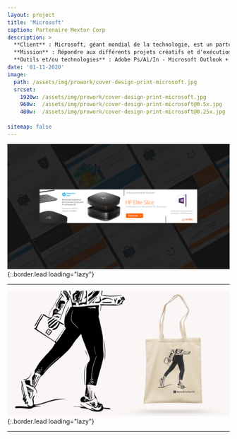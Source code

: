 ```yaml
---
layout: project
title: 'Microsoft'
caption: Partenaire Mextor Corp
description: >
  **Client** : Microsoft, géant mondial de la technologie, est un partenaire clé de Mextor. Renommée pour ses logiciels, services cloud, et dispositifs matériels, Microsoft collabore étroitement avec Mextor pour diverses initiatives.<br/><br/>
  **Mission** : Répondre aux différents projets créatifs et d'exécution selon les besoins des consultants en mission pour Microsoft, couvrant des outils tels que Teams, Office365, et Surface. Ces projets incluent souvent des événements comme des conférences, webinaires, team building, hospitalités, et salons.<br/><br/>
  **Outils et/ou technologies** : Adobe Ps/Ai/In - Microsoft Outlook + Office365 - HTML/CSS 
date: '01-11-2020'
image: 
  path: /assets/img/prowork/cover-design-print-microsoft.jpg
  srcset: 
    1920w: /assets/img/prowork/cover-design-print-microsoft.jpg
    960w:  /assets/img/prowork/cover-design-print-microsoft@0.5x.jpg
    480w:  /assets/img/prowork/cover-design-print-microsoft@0.25x.jpg

sitemap: false
---
```


![Visuel + Intégration emailing - Outlook](/assets/img/prowork/cover-scriba-hp-elite-slice.jpg){:.border.lead loading="lazy"}

---

![Création d'un tote bag Microsoft Surface Go](/assets/img/prowork/cover-marquage-tote-bag-microsoft-surface-go.jpg){:.border.lead loading="lazy"}

---